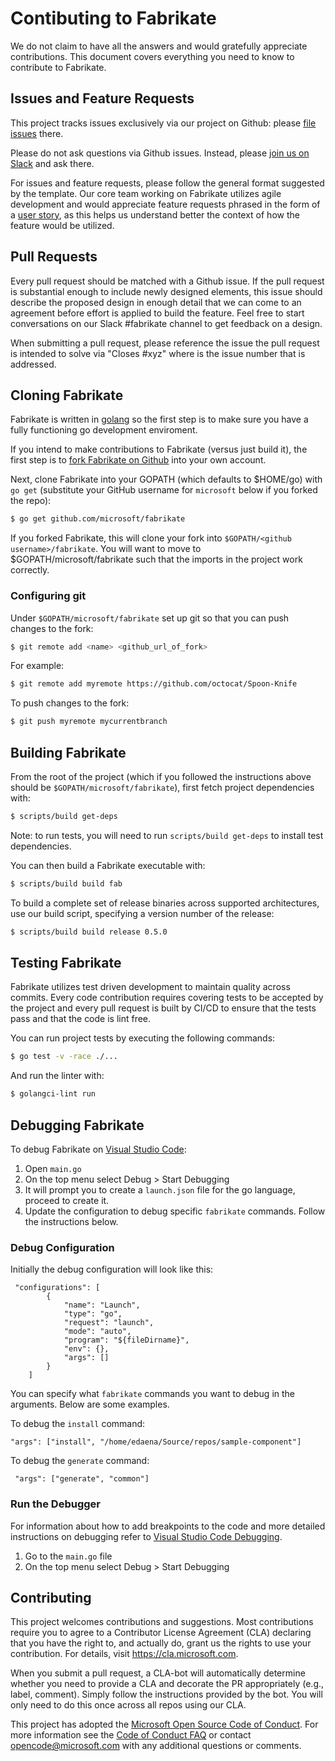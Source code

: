 # Contibuting to Fabrikate

We do not claim to have all the answers and would gratefully appreciate
contributions. This document covers everything you need to know to contribute to
Fabrikate.

## Issues and Feature Requests

This project tracks issues exclusively via our project on Github: please
[file issues](https://github.com/microsoft/fabrikate/issues/new/choose) there.

Please do not ask questions via Github issues. Instead, please
[join us on Slack](https://publicslack.com/slacks/https-bedrockco-slack-com/invites/new)
and ask there.

For issues and feature requests, please follow the general format suggested by
the template. Our core team working on Fabrikate utilizes agile development and
would appreciate feature requests phrased in the form of a
[user story](https://www.mountaingoatsoftware.com/agile/user-stories), as this
helps us understand better the context of how the feature would be utilized.

## Pull Requests

Every pull request should be matched with a Github issue. If the pull request is
substantial enough to include newly designed elements, this issue should
describe the proposed design in enough detail that we can come to an agreement
before effort is applied to build the feature. Feel free to start conversations
on our Slack #fabrikate channel to get feedback on a design.

When submitting a pull request, please reference the issue the pull request is
intended to solve via "Closes #xyz" where is the issue number that is addressed.

## Cloning Fabrikate

Fabrikate is written in [golang](https://golang.org/) so the first step is to
make sure you have a fully functioning go development enviroment.

If you intend to make contributions to Fabrikate (versus just build it), the
first step is to
[fork Fabrikate on Github](https://github.com/microsoft/fabrikate) into your own
account.

Next, clone Fabrikate into your GOPATH (which defaults to \$HOME/go) with
`go get` (substitute your GitHub username for `microsoft` below if you forked
the repo):

```sh
$ go get github.com/microsoft/fabrikate
```

If you forked Fabrikate, this will clone your fork into
`$GOPATH/<github username>/fabrikate`. You will want to move to
\$GOPATH/microsoft/fabrikate such that the imports in the project work
correctly.

### Configuring git

Under `$GOPATH/microsoft/fabrikate` set up git so that you can push changes to
the fork:

```sh
$ git remote add <name> <github_url_of_fork>
```

For example:

```sh
$ git remote add myremote https://github.com/octocat/Spoon-Knife
```

To push changes to the fork:

```sh
$ git push myremote mycurrentbranch
```

## Building Fabrikate

From the root of the project (which if you followed the instructions above
should be `$GOPATH/microsoft/fabrikate`), first fetch project dependencies with:

```sh
$ scripts/build get-deps
```

Note: to run tests, you will need to run `scripts/build get-deps` to install
test dependencies.

You can then build a Fabrikate executable with:

```sh
$ scripts/build build fab
```

To build a complete set of release binaries across supported architectures, use
our build script, specifying a version number of the release:

```sh
$ scripts/build build release 0.5.0
```

## Testing Fabrikate

Fabrikate utilizes test driven development to maintain quality across commits.
Every code contribution requires covering tests to be accepted by the project
and every pull request is built by CI/CD to ensure that the tests pass and that
the code is lint free.

You can run project tests by executing the following commands:

```sh
$ go test -v -race ./...
```

And run the linter with:

```sh
$ golangci-lint run
```

## Debugging Fabrikate
To debug Fabrikate on [Visual Studio Code](https://code.visualstudio.com/):
1. Open `main.go`
2. On the top menu select Debug > Start Debugging
3. It will prompt you to create a `launch.json` file for the go language, proceed to create it.
4. Update the configuration to debug specific `fabrikate` commands. Follow the instructions below.

### Debug Configuration
Initially the debug configuration will look like this:
```
 "configurations": [
        {
            "name": "Launch",
            "type": "go",
            "request": "launch",
            "mode": "auto",
            "program": "${fileDirname}",
            "env": {},
            "args": []
        }
    ]
```

You can specify what `fabrikate` commands you want to debug in the arguments. Below are some examples.

To debug the `install` command:
```
"args": ["install", "/home/edaena/Source/repos/sample-component"]
```

To debug the `generate` command:
```
 "args": ["generate", "common"]
```

### Run the Debugger
For information about how to add breakpoints to the code and more detailed instructions on debugging refer to [Visual Studio Code Debugging](https://code.visualstudio.com/docs/editor/debugging).
1. Go to the `main.go` file
2. On the top menu select Debug > Start Debugging

## Contributing

This project welcomes contributions and suggestions. Most contributions require
you to agree to a Contributor License Agreement (CLA) declaring that you have
the right to, and actually do, grant us the rights to use your contribution. For
details, visit https://cla.microsoft.com.

When you submit a pull request, a CLA-bot will automatically determine whether
you need to provide a CLA and decorate the PR appropriately (e.g., label,
comment). Simply follow the instructions provided by the bot. You will only need
to do this once across all repos using our CLA.

This project has adopted the
[Microsoft Open Source Code of Conduct](https://opensource.microsoft.com/codeofconduct/).
For more information see the
[Code of Conduct FAQ](https://opensource.microsoft.com/codeofconduct/faq/) or
contact [opencode@microsoft.com](mailto:opencode@microsoft.com) with any
additional questions or comments.
